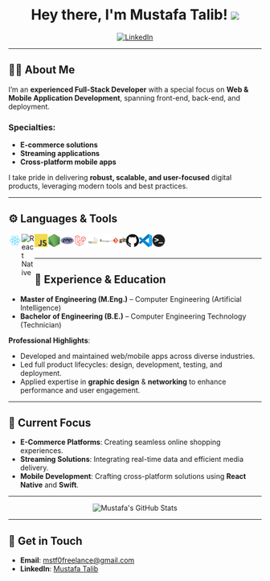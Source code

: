 <!-- Replace 'mstf0ta-app' with your actual GitHub username if different -->
<h1 align="center">Hey there, I'm Mustafa Talib! <img src="https://media.giphy.com/media/hvRJCLFzcasrR4ia7z/giphy.gif" width="35"></h1>

<p align="center">
  <a href="https://www.linkedin.com/in/mstf0ta/">
    <img alt="LinkedIn" src="https://img.shields.io/badge/LinkedIn-Connect-blue?style=for-the-badge&logo=linkedin">
  </a>
</p>

---

## 👨‍💻 About Me
I’m an **experienced Full-Stack Developer** with a special focus on **Web & Mobile Application Development**, spanning front-end, back-end, and deployment.

### Specialties:
- **E-commerce solutions**  
- **Streaming applications**  
- **Cross-platform mobile apps**

I take pride in delivering **robust, scalable, and user-focused** digital products, leveraging modern tools and best practices.

---

## ⚙️ Languages & Tools
<p>
  <img align="left" alt="React" width="26px" src="https://raw.githubusercontent.com/github/explore/main/topics/react/react.png" />
  <img align="left" alt="React Native" width="26px" src="https://avatars.githubusercontent.com/u/36225039?s=200&v=4" />
  <img align="left" alt="JavaScript" width="26px" src="https://raw.githubusercontent.com/github/explore/main/topics/javascript/javascript.png" />
  <img align="left" alt="Node.js" width="26px" src="https://raw.githubusercontent.com/github/explore/main/topics/nodejs/nodejs.png" />
  <img align="left" alt="PHP" width="26px" src="https://raw.githubusercontent.com/github/explore/main/topics/php/php.png" />
  <img align="left" alt="Laravel" width="26px" src="https://raw.githubusercontent.com/github/explore/main/topics/laravel/laravel.png" />
  <img align="left" alt="MySQL" width="26px" src="https://raw.githubusercontent.com/github/explore/main/topics/mysql/mysql.png" />
  <img align="left" alt="MongoDB" width="26px" src="https://raw.githubusercontent.com/github/explore/main/topics/mongodb/mongodb.png" />
  <img align="left" alt="Git" width="26px" src="https://raw.githubusercontent.com/github/explore/main/topics/git/git.png" />
  <img align="left" alt="GitHub" width="26px" src="https://raw.githubusercontent.com/github/explore/main/topics/github/github.png" />
  <img align="left" alt="Visual Studio Code" width="26px" src="https://raw.githubusercontent.com/github/explore/main/topics/visual-studio-code/visual-studio-code.png" />
  <img align="left" alt="Terminal" width="26px" src="https://raw.githubusercontent.com/github/explore/main/topics/terminal/terminal.png" />
</p>
<br />
<br />

---

## 💼 Experience & Education
- **Master of Engineering (M.Eng.)** – Computer Engineering (Artificial Intelligence)  
- **Bachelor of Engineering (B.E.)** – Computer Engineering Technology (Technician)  

**Professional Highlights**:  
- Developed and maintained web/mobile apps across diverse industries.  
- Led full product lifecycles: design, development, testing, and deployment.  
- Applied expertise in **graphic design** & **networking** to enhance performance and user engagement.

---

## 🔭 Current Focus
- **E-Commerce Platforms**: Creating seamless online shopping experiences.  
- **Streaming Solutions**: Integrating real-time data and efficient media delivery.  
- **Mobile Development**: Crafting cross-platform solutions using **React Native** and **Swift**.

---


<p align="center">
  <img
    src="https://github-readme-stats.vercel.app/api?username=mstf0ta-app&show_icons=true&theme=radical"
    alt="Mustafa's GitHub Stats"
  />
</p>



---

## 🤝 Get in Touch
- **Email**: [mstf0freelance@gmail.com](mailto:mstf0freelance@gmail.com)  
- **LinkedIn**: [Mustafa Talib](https://www.linkedin.com/in/mstf0ta/)

